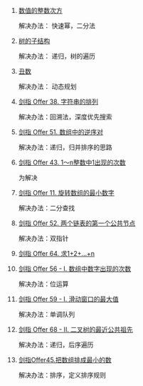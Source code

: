 1. [数值的整数次方](https://leetcode-cn.com/problems/shu-zhi-de-zheng-shu-ci-fang-lcof/solution/mian-shi-ti-16-shu-zhi-de-zheng-shu-ci-fang-kuai-s/)
    
    解决办法： 快速幂，二分法
2. [树的子结构](https://leetcode-cn.com/problems/shu-de-zi-jie-gou-lcof/)

    解决办法： 递归，树的遍历
3. [丑数](https://leetcode-cn.com/problems/chou-shu-lcof/)

    解决办法： 动态规划
4. [剑指 Offer 38. 字符串的排列](https://leetcode-cn.com/problems/zi-fu-chuan-de-pai-lie-lcof/)
    
    解决办法：回溯法，深度优先搜索
5. [剑指 Offer 51. 数组中的逆序对](https://leetcode-cn.com/problems/shu-zu-zhong-de-ni-xu-dui-lcof/)

    解决办法：递归，归并排序的思路
6. [剑指 Offer 43. 1～n整数中1出现的次数](https://leetcode-cn.com/problems/1nzheng-shu-zhong-1chu-xian-de-ci-shu-lcof/)
       
    为解决
7. [剑指 Offer 11. 旋转数组的最小数字](https://leetcode-cn.com/problems/xuan-zhuan-shu-zu-de-zui-xiao-shu-zi-lcof/)
    
    解决办法：二分查找
8. [剑指 Offer 52. 两个链表的第一个公共节点](https://leetcode-cn.com/problems/liang-ge-lian-biao-de-di-yi-ge-gong-gong-jie-dian-lcof/)

    解决办法：双指针
    
9. [剑指 Offer 64. 求1+2+…+n](https://leetcode-cn.com/problems/qiu-12n-lcof/)

10. [剑指 Offer 56 - I. 数组中数字出现的次数](https://leetcode-cn.com/problems/shu-zu-zhong-shu-zi-chu-xian-de-ci-shu-lcof/) 

    解决办法：位运算

11. [剑指 Offer 59 - I. 滑动窗口的最大值](https://leetcode-cn.com/problems/hua-dong-chuang-kou-de-zui-da-zhi-lcof/)

    解决办法：单调队列
12. [剑指 Offer 68 - II. 二叉树的最近公共祖先](https://leetcode-cn.com/problems/er-cha-shu-de-zui-jin-gong-gong-zu-xian-lcof/)

    解决办法：递归，后序遍历
13. [剑指Offer45.把数组排成最小的数](https://leetcode-cn.com/problems/ba-shu-zu-pai-cheng-zui-xiao-de-shu-lcof/)

    解决办法：排序，定义排序规则